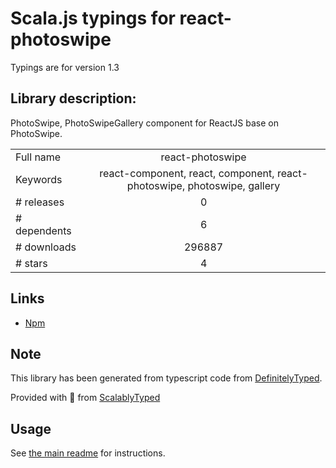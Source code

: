 
# Scala.js typings for react-photoswipe

Typings are for version 1.3

## Library description:
PhotoSwipe, PhotoSwipeGallery component for ReactJS base on PhotoSwipe.

|                    |                 |
| ------------------ | :-------------: |
| Full name          | react-photoswipe |
| Keywords           | react-component, react, component, react-photoswipe, photoswipe, gallery |
| # releases         | 0 |
| # dependents       | 6 |
| # downloads        | 296887 |
| # stars            | 4 |

## Links
- [Npm](https://www.npmjs.com/package/react-photoswipe)
    


## Note
This library has been generated from typescript code from [DefinitelyTyped](https://definitelytyped.org).

Provided with :purple_heart: from [ScalablyTyped](https://github.com/oyvindberg/ScalablyTyped)

## Usage
See [the main readme](../../readme.md) for instructions.


